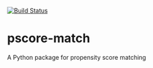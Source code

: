[![Build Status](https://travis-ci.org/kellieotto/pscore-match.svg?branch=master)](https://travis-ci.org/kellieotto/pscore-match)
# pscore-match
A Python package for propensity score matching 
